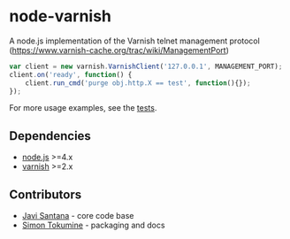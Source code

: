 node-varnish
==

A node.js implementation of the Varnish telnet management protocol (https://www.varnish-cache.org/trac/wiki/ManagementPort)

```javascript
var client = new varnish.VarnishClient('127.0.0.1', MANAGEMENT_PORT);
client.on('ready', function() {
    client.run_cmd('purge obj.http.X == test', function(){});
});
```

For more usage examples, see the [tests](https://github.com/Vizzuality/node-varnish/blob/master/test/acceptance/varnish.js).

Dependencies
--

* [node.js](http://nodejs.org/) >=4.x
* [varnish](https://www.varnish-cache.org/) >=2.x

Contributors
--

* [Javi Santana](https://github.com/javisantana/) - core code base
* [Simon Tokumine](https://github.com/tokumine/) - packaging and docs
